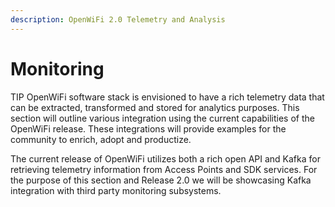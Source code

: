 ```yaml
---
description: OpenWiFi 2.0 Telemetry and Analysis
---
```


# Monitoring

TIP OpenWiFi software stack is envisioned to have a rich telemetry data that can be extracted, transformed and stored for analytics purposes. This section will outline various integration using the current capabilities of the OpenWiFi release. These integrations will provide examples for the community to enrich, adopt and productize. 

The current release of OpenWiFi utilizes both a rich open API and Kafka for retrieving telemetry information from Access Points and  SDK services. For the purpose of this section and Release 2.0  we will be showcasing Kafka integration with third party monitoring subsystems.



